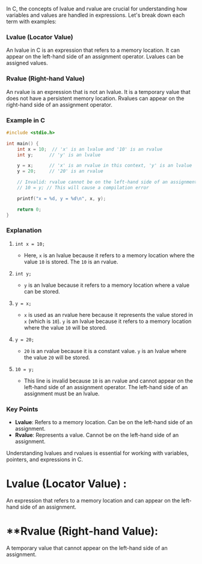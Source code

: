 In C, the concepts of lvalue and rvalue are crucial for understanding how variables and values are handled in expressions. Let's break down each term with examples:

### Lvalue (Locator Value)
An lvalue in C is an expression that refers to a memory location. It can appear on the left-hand side of an assignment operator. Lvalues can be assigned values.

### Rvalue (Right-hand Value)
An rvalue is an expression that is not an lvalue. It is a temporary value that does not have a persistent memory location. Rvalues can appear on the right-hand side of an assignment operator.

### Example in C
```c
#include <stdio.h>

int main() {
    int x = 10;  // 'x' is an lvalue and '10' is an rvalue
    int y;      // 'y' is an lvalue

    y = x;      // 'x' is an rvalue in this context, 'y' is an lvalue
    y = 20;     // '20' is an rvalue

    // Invalid: rvalue cannot be on the left-hand side of an assignment
    // 10 = y; // This will cause a compilation error

    printf("x = %d, y = %d\n", x, y);

    return 0;
}
```

### Explanation
1. `int x = 10;`
   - Here, `x` is an lvalue because it refers to a memory location where the value `10` is stored. The `10` is an rvalue.

2. `int y;`
   - `y` is an lvalue because it refers to a memory location where a value can be stored.

3. `y = x;`
   - `x` is used as an rvalue here because it represents the value stored in `x` (which is `10`). `y` is an lvalue because it refers to a memory location where the value `10` will be stored.

4. `y = 20;`
   - `20` is an rvalue because it is a constant value. `y` is an lvalue where the value `20` will be stored.

5. `10 = y;`
   - This line is invalid because `10` is an rvalue and cannot appear on the left-hand side of an assignment operator. The left-hand side of an assignment must be an lvalue.

### Key Points
- **Lvalue**: Refers to a memory location. Can be on the left-hand side of an assignment.
- **Rvalue**: Represents a value. Cannot be on the left-hand side of an assignment.

Understanding lvalues and rvalues is essential for working with variables, pointers, and expressions in C.

# **Lvalue (Locator Value)** : 
An expression that refers to a memory location and can appear on the left-hand side of an assignment.
# **Rvalue (Right-hand Value):
 A temporary value that cannot appear on the left-hand side of an assignment.